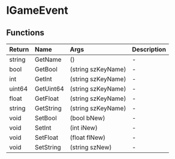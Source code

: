 ﻿# IGameEvent

## Functions

| Return | Name | Args | Description |
| :--- | :--- | :--- | :--- |
| string | GetName | () | - |
| bool | GetBool | (string szKeyName) | - |
| int | GetInt | (string szKeyName) | - |
| uint64 | GetUint64 | (string szKeyName) | - |
| float | GetFloat | (string szKeyName) | - |
| string | GetString | (string szKeyName) | - |
| void | SetBool | (bool bNew) | - |
| void | SetInt | (int iNew) | - |
| void | SetFloat | (float flNew) | - |
| void | SetString | (string szNew) | - |